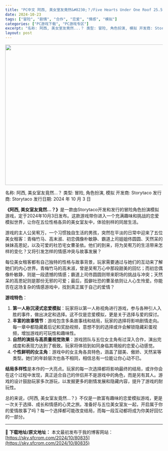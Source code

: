 ```yaml
---
title: "PC中文 阿西, 美女室友竟然&#8230;？/Five Hearts Under One Roof 25.59G"
date: 2024-10-23
tags: ["冒险", "剧情", "合作", "恋爱", "情感", "模拟"]
categories: ["PC游戏下载", "PC游戏专区"]
excerpt: "名称: 阿西, 美女室友竟然...？ 类型: 冒险, 角色扮演, 模拟 开发商: Storytaco 发行商: Storytaco 发行日期: 2024 年 10 月 3 日 《阿西, 美女室友竟然...？》是一款由Storytaco开发和发行的冒险角色扮演模拟游戏，定于2024年10月3日发布。这&hellip;"
layout: post
---
```


<img class="aligncenter size-full wp-image-80836" src="https://sky.sfcrom.com/wp-content/uploads/2024/10/2024102312075231.webp" alt="" width="800" height="450" />

名称: 阿西, 美女室友竟然...？
类型: 冒险, 角色扮演, 模拟
开发商: Storytaco
发行商: Storytaco
发行日期: 2024 年 10 月 3 日

<strong>《阿西, 美女室友竟然...？》</strong>是一款由Storytaco开发和发行的冒险角色扮演模拟游戏，定于2024年10月3日发布。这款游戏带你进入一个充满趣味和挑战的恋爱模拟世界，让你在五位性格各异的美女室友中，体验别样的同居生活。

游戏的主人公吴宥万，一个习惯独自生活的男孩，突然在平淡的日常中迎来了五位美女租客：青梅竹马、高末淑、初恋偶像朴敏静、霸道上司姐姐佟圆圆、天然呆的妹妹高恩妃，以及可爱的社恐宅女曹圣依。他们的到来，将为吴宥万的生活带来怎样的变化？又将引发怎样的情感冲突与故事发展？

每位美女租客都有自己独特的性格与故事背景，玩家需要通过与她们的互动来了解她们的内心世界。青梅竹马的高末淑，曾是吴宥万心中那段甜美的回忆；而初恋偶像朴敏静，则是一段遗憾的情感；霸道上司佟圆圆则带来职场的挑战与冲突；天然呆的高恩妃则是那份无邪的可爱；最后，孤僻社恐的曹圣依则让人心生怜爱。你能否在这场复杂的情感游戏中，找到真正属于自己的爱情？

<strong>游戏特色</strong>：
<ol>
 	<li><strong>第一人称沉浸式恋爱模拟</strong>：玩家将以第一人称视角进行游戏，参与各种引人入胜的事件，做出决定和选择。这不仅是恋爱模拟，更是关于选择与爱的探讨。</li>
 	<li><strong>丰富的故事情节</strong>：游戏包含多条故事线和结局，玩家的选择将影响剧情走向。每一章中都隐藏着后记和奖励视频，意想不到的选择或许会解锁隐藏彩蛋视频，增加游戏的可玩性和趣味性。</li>
 	<li><strong>自然的演技与高质量视觉效果</strong>：游戏团队与五位女主角有过深入合作，演出完成度和表现力达到了极致。玩家将体验到如同身临其境般的恋爱心动感觉。</li>
 	<li><strong>个性鲜明的女主角</strong>：游戏中的女主角各具特色，涵盖了甜美、傲娇、天然呆等类型。她们的年龄层次也各不相同，相信总有一位能让你心动不已。</li>
</ol>
<strong>结局多样性</strong>是本作的一大亮点。玩家的每一次选择都将影响最终的结局，或许你会在这个过程中发现，真正适合自己的伴侣并不是游戏中的角色，而是另有其人。游戏的设计鼓励玩家多次游玩，以发掘更多的剧情发展和隐藏内容，提升了游戏的耐玩性。

总的来说，《阿西, 美女室友竟然...？》不仅是一款富有趣味的恋爱模拟游戏，更是一次关于选择、成长和情感的心灵之旅。准备好与五位美女室友一起，开启属于你的爱情故事了吗？每一个选择都可能改变结局，而每一段互动都将成为你美好回忆的一部分。

---
📖 **下载地址/原文地址：** 本文最初发布于我的博客网站：[https://sky.sfcrom.com/2024/10/80835](https://sky.sfcrom.com/2024/10/80835)
